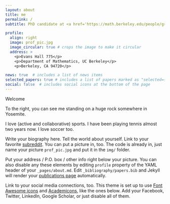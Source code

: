 ```yaml
---
layout: about
title: me
permalink: /
subtitle: PhD candidate at <a href='https://math.berkeley.edu/people/grad/dong-gyu-lim'>UC Berkeley</a>

profile:
  align: right
  image: prof_pic.jpg
  image_circular: true # crops the image to make it circular
  address: >
    <p>Evans Hall 775</p>
    <p>Department of Mathematics, UC Berkeley</p>
    <p>Berkeley, CA 94720</p>

news: true  # includes a list of news items
selected_papers: true # includes a list of papers marked as "selected={true}"
social: false  # includes social icons at the bottom of the page
---
```


Welcome 

To the right, you can see me standing on a huge rock somewhere in Yosemite.

I love (active and collaborative) sports. I have been playing tennis almost two years now. I love soccer too.


Write your biography here. Tell the world about yourself. Link to your favorite [subreddit](http://reddit.com). You can put a picture in, too. The code is already in, just name your picture `prof_pic.jpg` and put it in the `img/` folder.

Put your address / P.O. box / other info right below your picture. You can also disable any these elements by editing `profile` property of the YAML header of your `_pages/about.md`. Edit `_bibliography/papers.bib` and Jekyll will render your [publications page](/al-folio/publications/) automatically.

Link to your social media connections, too. This theme is set up to use [Font Awesome icons](http://fortawesome.github.io/Font-Awesome/) and [Academicons](https://jpswalsh.github.io/academicons/), like the ones below. Add your Facebook, Twitter, LinkedIn, Google Scholar, or just disable all of them.

